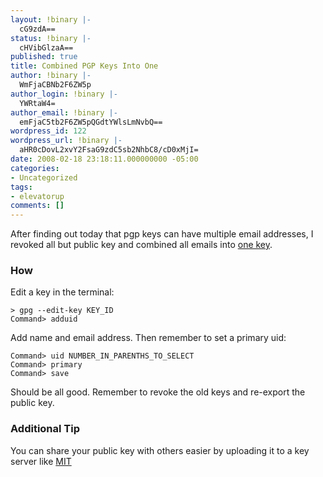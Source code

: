 ```yaml
---
layout: !binary |-
  cG9zdA==
status: !binary |-
  cHVibGlzaA==
published: true
title: Combined PGP Keys Into One
author: !binary |-
  WmFjaCBNb2F6ZW5p
author_login: !binary |-
  YWRtaW4=
author_email: !binary |-
  emFjaC5tb2F6ZW5pQGdtYWlsLmNvbQ==
wordpress_id: 122
wordpress_url: !binary |-
  aHR0cDovL2xvY2FsaG9zdC5sb2NhbC8/cD0xMjI=
date: 2008-02-18 23:18:11.000000000 -05:00
categories:
- Uncategorized
tags:
- elevatorup
comments: []
---
```

After finding out today that pgp keys can have multiple email addresses, I revoked all but public key and combined all emails into [one key](/assets/2008/2/19/zach.pub). 

### How

Edit a key in the terminal:


    > gpg --edit-key KEY_ID
    Command> adduid


Add name and email address. Then remember to set a primary uid:

    Command> uid NUMBER_IN_PARENTHS_TO_SELECT
    Command> primary
    Command> save

Should be all good. Remember to revoke the old keys and re-export the public key. 

### Additional Tip

You can share your public key with others easier by uploading it to a key server like [MIT](http://pgp.mit.edu/)
